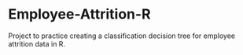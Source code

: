# Employee-Attrition-R
Project to practice creating a classification decision tree for employee attrition data in R.
